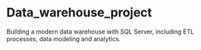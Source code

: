 # Data_warehouse_project
Building a modern data warehouse with SQL Server, including ETL processes, data modeling and analytics.
